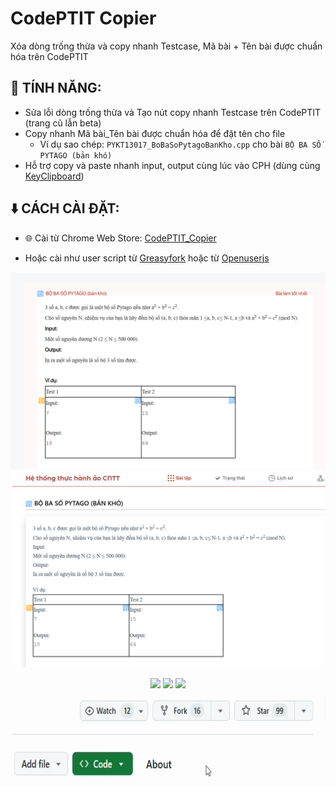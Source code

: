 # CodePTIT Copier

Xóa dòng trống thừa và copy nhanh Testcase, Mã bài + Tên bài được chuẩn hóa trên CodePTIT

## 📌 TÍNH NĂNG:

- Sửa lỗi dòng trống thừa và Tạo nút copy nhanh Testcase trên CodePTIT (trang cũ lẫn beta)
- Copy nhanh Mã bài_Tên bài được chuẩn hóa để đặt tên cho file
  - Ví dụ sao chép: `PYKT13017_BoBaSoPytagoBanKho.cpp` cho bài `BỘ BA SỐ PYTAGO (bản khó)`
- Hỗ trợ copy và paste nhanh input, output cùng lúc vào CPH (dùng cùng [KeyClipboard](https://github.com/nvbangg/KeyClipboard))

## ⬇️ CÁCH CÀI ĐẶT:

- 🌐 Cài từ Chrome Web Store: [CodePTIT_Copier](https://chromewebstore.google.com/detail/codeptit-copier/ncckkgpgiplcmbmobjlffkbaaklohhbo)

- Hoặc cài như user script từ [Greasyfork](https://greasyfork.org/vi/scripts/536045-codeptit-copier) hoặc từ [Openuserjs](https://openuserjs.org/scripts/nvbangg/CodePTIT_Copier)

![Demo1](https://raw.githubusercontent.com/nvbangg/CodePTIT_Copier/main/demo/demo1.png)
![Demo2](https://raw.githubusercontent.com/nvbangg/CodePTIT_Copier/main/demo/demo2.png)

<div align="center">
    <a href="https://github.com/nvbangg"><img src="https://img.shields.io/github/followers/nvbangg?label=Follow%20my%20GitHub&logo=github" height="23"></a>
    <a href="https://github.com/nvbangg/CodePTIT_Copier"><img src="https://img.shields.io/github/stars/nvbangg/CodePTIT_Copier?label=Star%20this%20repo&logo=github" height="23"></a>
    <img src="https://api.visitorbadge.io/api/visitors?path=https%3A%2F%2Fgithub.com%2Fnvbangg%2FCodePTIT_Copier&countColor=blue&textColor=000000" height="21">
    <br>
    <img src="https://raw.githubusercontent.com/nvbangg/nvbangg/main/data/star_follow.gif" height="150">
</div>
